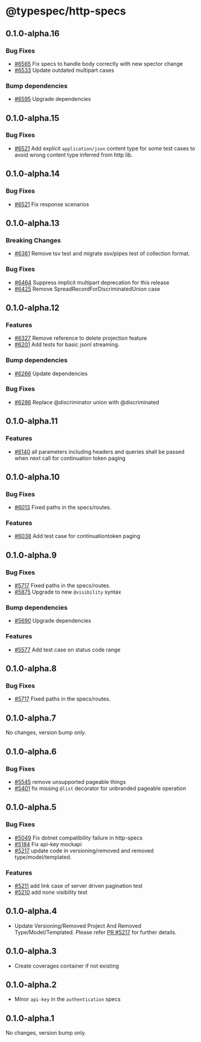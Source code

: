 # @typespec/http-specs

## 0.1.0-alpha.16

### Bug Fixes

- [#6565](https://github.com/microsoft/typespec/pull/6565) Fix specs to handle body correctly with new spector change
- [#6533](https://github.com/microsoft/typespec/pull/6533) Update outdated multipart cases

### Bump dependencies

- [#6595](https://github.com/microsoft/typespec/pull/6595) Upgrade dependencies


## 0.1.0-alpha.15

### Bug Fixes

- [#6521](https://github.com/microsoft/typespec/pull/6528) Add explicit `application/json` content type for some test cases to avoid wrong content type inferred from http lib.


## 0.1.0-alpha.14

### Bug Fixes

- [#6521](https://github.com/microsoft/typespec/pull/6521) Fix response scenarios


## 0.1.0-alpha.13

### Breaking Changes

- [#6361](https://github.com/microsoft/typespec/pull/6361) Remove tsv test and migrate ssv/pipes test of collection format.

### Bug Fixes

- [#6464](https://github.com/microsoft/typespec/pull/6464) Suppress implicit multipart deprecation for this release
- [#6425](https://github.com/microsoft/typespec/pull/6425) Remove SpreadRecordForDiscriminatedUnion case


## 0.1.0-alpha.12

### Features

- [#6327](https://github.com/microsoft/typespec/pull/6327) Remove reference to delete projection feature
- [#6201](https://github.com/microsoft/typespec/pull/6201) Add tests for basic jsonl streaming.

### Bump dependencies

- [#6266](https://github.com/microsoft/typespec/pull/6266) Update dependencies

### Bug Fixes

- [#6286](https://github.com/microsoft/typespec/pull/6286) Replace @discriminator union with @discriminated

## 0.1.0-alpha.11

### Features

- [#6140](https://github.com/microsoft/typespec/pull/6140) all parameters including headers and queries shall be passed when next call for continuation token paging

## 0.1.0-alpha.10

### Bug Fixes

- [#6013](https://github.com/microsoft/typespec/pull/6013) Fixed paths in the specs/routes.

### Features

- [#6038](https://github.com/microsoft/typespec/pull/6038) Add test case for continuationtoken paging

## 0.1.0-alpha.9

### Bug Fixes

- [#5717](https://github.com/microsoft/typespec/pull/5717) Fixed paths in the specs/routes.
- [#5875](https://github.com/microsoft/typespec/pull/5875) Upgrade to new `@visibility` syntax

### Bump dependencies

- [#5690](https://github.com/microsoft/typespec/pull/5690) Upgrade dependencies

### Features

- [#5577](https://github.com/microsoft/typespec/pull/5577) Add test case on status code range

## 0.1.0-alpha.8

### Bug Fixes

- [#5717](https://github.com/microsoft/typespec/pull/5717) Fixed paths in the specs/routes.

## 0.1.0-alpha.7

No changes, version bump only.

## 0.1.0-alpha.6

### Bug Fixes

- [#5545](https://github.com/microsoft/typespec/pull/5545) remove unsupported pageable things
- [#5401](https://github.com/microsoft/typespec/pull/5401) fix missing `@list` decorator for unbranded pageable operation

## 0.1.0-alpha.5

### Bug Fixes

- [#5049](https://github.com/microsoft/typespec/pull/5049) Fix dotnet compatibility failure in http-specs
- [#5184](https://github.com/microsoft/typespec/pull/5184) Fix api-key mockapi
- [#5217](https://github.com/microsoft/typespec/pull/5217) update code in versioning/removed and removed type/model/templated.

### Features

- [#5211](https://github.com/microsoft/typespec/pull/5211) add link case of server driven pagination test
- [#5210](https://github.com/microsoft/typespec/pull/5210) add none visibility test

## 0.1.0-alpha.4

- Update Versioning/Removed Project And Removed Type/Model/Templated. Please refer [PR #5217](https://github.com/microsoft/typespec/pull/5217) for further details.

## 0.1.0-alpha.3

- Create coverages container if not existing

## 0.1.0-alpha.2

- Minor `api-key` in the `authentication` specs

## 0.1.0-alpha.1

No changes, version bump only.
